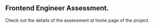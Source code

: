 ## Frontend Engineer Assessment.

Check out the details of the assessment at home page of the project.

